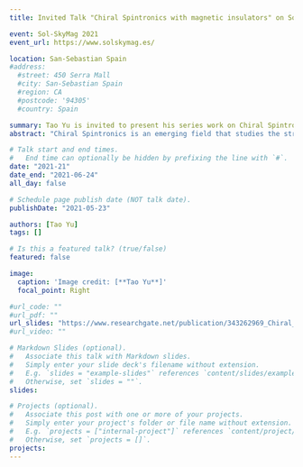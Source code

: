 ```yaml
---
title: Invited Talk "Chiral Spintronics with magnetic insulators" on Sol-SkyMag 2021, San-Sebastian Spain, June 21-24 (2021)

event: Sol-SkyMag 2021
event_url: https://www.solskymag.es/

location: San-Sebastian Spain
#address:
  #street: 450 Serra Mall
  #city: San-Sebastian Spain
  #region: CA
  #postcode: '94305'
  #country: Spain

summary: Tao Yu is invited to present his series work on Chiral Spintronics.
abstract: "Chiral Spintronics is an emerging field that studies the structural (static) and dynamical chirality in spintronics. For the dynamical chirality here, in the literature different terms are used to emphasize different aspects of the same thing. “Unidirectional” refers to the current direction, “chirality” is a fundamental symmetry property that governs this direction, while “nonreciprocity” is an asymmetry of mutual interactions in coherent systems by broken symmetries, of which unidirectionality is an extreme consequence. Here, the theory and experimental realization of dynamical chiral coupling among magnon, photon, phonon, and electron are summarized and explained universally. The novel dynamics adds functionality to downscaled spintronics devices, such as non-contact chiral pumping, unidirectional spin transport, chiral Seebeck, magnonic non-Hermitian skin effect, spin blockage/trap with perfect energy/spin transfer between two magnets, nonreciprocal level attraction, and phonon/magnon/microwave photon/electron spin diode effects."

# Talk start and end times.
#   End time can optionally be hidden by prefixing the line with `#`.
date: "2021-21"
date_end: "2021-06-24"
all_day: false

# Schedule page publish date (NOT talk date).
publishDate: "2021-05-23"

authors: [Tao Yu]
tags: []

# Is this a featured talk? (true/false)
featured: false

image:
  caption: 'Image credit: [**Tao Yu**]'
  focal_point: Right

#url_code: ""
#url_pdf: ""
url_slides: "https://www.researchgate.net/publication/343262969_Chiral_Spintronics"
#url_video: ""

# Markdown Slides (optional).
#   Associate this talk with Markdown slides.
#   Simply enter your slide deck's filename without extension.
#   E.g. `slides = "example-slides"` references `content/slides/example-slides.md`.
#   Otherwise, set `slides = ""`.
slides:

# Projects (optional).
#   Associate this post with one or more of your projects.
#   Simply enter your project's folder or file name without extension.
#   E.g. `projects = ["internal-project"]` references `content/project/deep-learning/index.md`.
#   Otherwise, set `projects = []`.
projects:
---
```




